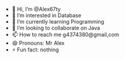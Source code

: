 - 👋 Hi, I’m @Alex67ty
- 👀 I’m interested in Database
- 🌱 I’m currently learning Programming
- 💞️ I’m looking to collaborate on Java
- 📫 How to reach me g4374380@gmail,com
- 😄 Pronouns: Mr Alex
- ⚡ Fun fact: nothing

<!---
Alex67ty/Alex67ty is a ✨ special ✨ repository because its `README.md` (this file) appears on your GitHub profile.
You can click the Preview link to take a look at your changes.
--->
